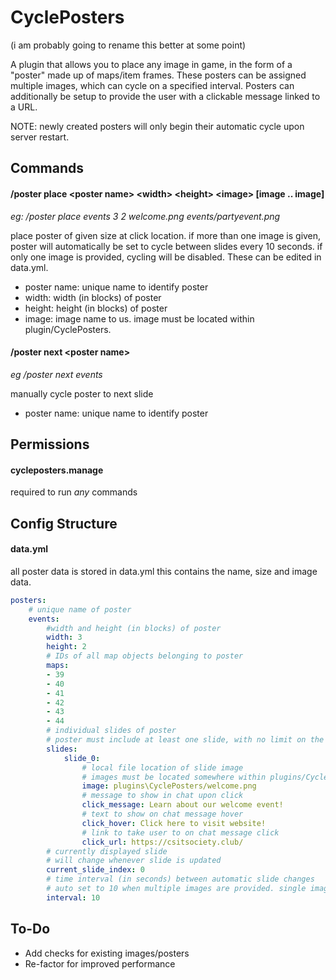 # CyclePosters

(i am probably going to rename this better at some point)

A plugin that allows you to place any image in game, in the form of a "poster" made up of maps/item frames. These posters can be assigned multiple images, which can cycle on a specified interval. Posters can additionally be setup to provide the user with a clickable message linked to  a URL. 

NOTE: newly created posters will only begin their automatic cycle upon server restart. 

## Commands
#### /poster place \<poster name> \<width> \<height> \<image> [image .. image]
*eg: /poster place events 3 2 welcome.png events/partyevent.png*

place poster of given size at click location. if more than one image is given, poster will automatically be set to cycle between slides every 10 seconds. if only one image is provided, cycling will be disabled. These can be edited in data.yml.

* poster name: unique name to identify poster
* width: width (in blocks) of poster
* height: height (in blocks) of poster
* image: image name to us. image must be located within plugin/CyclePosters. 

#### /poster next \<poster name>
*eg /poster next events*

manually cycle poster to next slide
* poster name: unique name to identify poster

## Permissions

#### cycleposters.manage
required to run *any* commands

## Config Structure

#### data.yml
all poster data is stored in data.yml
this contains the name, size and image data. 
```yaml
posters:
    # unique name of poster
    events:
        #width and height (in blocks) of poster
        width: 3
        height: 2
        # IDs of all map objects belonging to poster
        maps: 
        - 39
        - 40
        - 41
        - 42
        - 43
        - 44
        # individual slides of poster
        # poster must include at least one slide, with no limit on the total amount
        slides: 
            slide_0:
                # local file location of slide image
                # images must be located somewhere within plugins/CyclePosters
                image: plugins\CyclePosters/welcome.png
                # message to show in chat upon click
                click_message: Learn about our welcome event!
                # text to show on chat message hover
                click_hover: Click here to visit website!
                # link to take user to on chat message click
                click_url: https://csitsociety.club/
        # currently displayed slide
        # will change whenever slide is updated
        current_slide_index: 0
        # time interval (in seconds) between automatic slide changes
        # auto set to 10 when multiple images are provided. single image posters will be auto set to 0, meaning no cycle will take place.
        interval: 10
```

## To-Do
* Add checks for existing images/posters
* Re-factor for improved performance